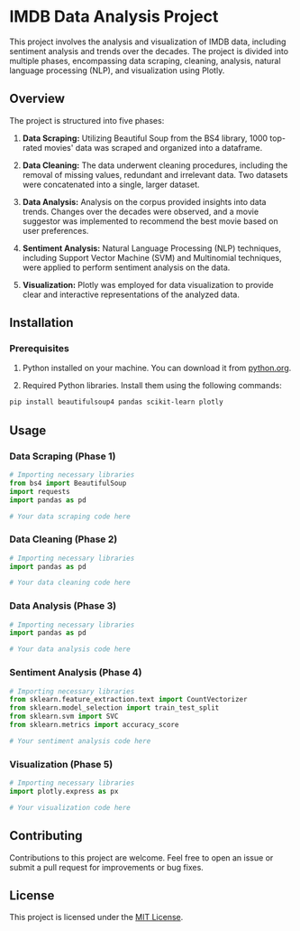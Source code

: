 # IMDB Data Analysis Project

This project involves the analysis and visualization of IMDB data, including sentiment analysis and trends over the decades. The project is divided into multiple phases, encompassing data scraping, cleaning, analysis, natural language processing (NLP), and visualization using Plotly.

## Overview

The project is structured into five phases:

1. **Data Scraping:** Utilizing Beautiful Soup from the BS4 library, 1000 top-rated movies' data was scraped and organized into a dataframe.

2. **Data Cleaning:** The data underwent cleaning procedures, including the removal of missing values, redundant and irrelevant data. Two datasets were concatenated into a single, larger dataset.

3. **Data Analysis:** Analysis on the corpus provided insights into data trends. Changes over the decades were observed, and a movie suggestor was implemented to recommend the best movie based on user preferences.

4. **Sentiment Analysis:** Natural Language Processing (NLP) techniques, including Support Vector Machine (SVM) and Multinomial techniques, were applied to perform sentiment analysis on the data.

5. **Visualization:** Plotly was employed for data visualization to provide clear and interactive representations of the analyzed data.

## Installation

### Prerequisites

1. Python installed on your machine. You can download it from [python.org](https://www.python.org/downloads/).

2. Required Python libraries. Install them using the following commands:

```bash
pip install beautifulsoup4 pandas scikit-learn plotly
```

## Usage

### Data Scraping (Phase 1)

```python
# Importing necessary libraries
from bs4 import BeautifulSoup
import requests
import pandas as pd

# Your data scraping code here
```

### Data Cleaning (Phase 2)

```python
# Importing necessary libraries
import pandas as pd

# Your data cleaning code here
```

### Data Analysis (Phase 3)

```python
# Importing necessary libraries
import pandas as pd

# Your data analysis code here
```

### Sentiment Analysis (Phase 4)

```python
# Importing necessary libraries
from sklearn.feature_extraction.text import CountVectorizer
from sklearn.model_selection import train_test_split
from sklearn.svm import SVC
from sklearn.metrics import accuracy_score

# Your sentiment analysis code here
```

### Visualization (Phase 5)

```python
# Importing necessary libraries
import plotly.express as px

# Your visualization code here
```

## Contributing

Contributions to this project are welcome. Feel free to open an issue or submit a pull request for improvements or bug fixes.

## License

This project is licensed under the [MIT License](LICENSE).
